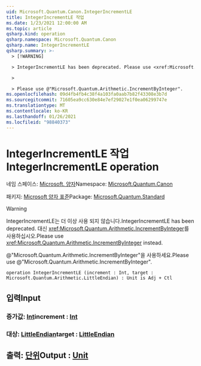 ```yaml
---
uid: Microsoft.Quantum.Canon.IntegerIncrementLE
title: IntegerIncrementLE 작업
ms.date: 1/23/2021 12:00:00 AM
ms.topic: article
qsharp.kind: operation
qsharp.namespace: Microsoft.Quantum.Canon
qsharp.name: IntegerIncrementLE
qsharp.summary: >-
  > [!WARNING]

  > IntegerIncrementLE has been deprecated. Please use <xref:Microsoft.Quantum.Arithmetic.IncrementByInteger> instead.

  >

  > Please use @"Microsoft.Quantum.Arithmetic.IncrementByInteger".
ms.openlocfilehash: 09d4fb4fb4c38f4a103fa0aab7b82f43308e3b7d
ms.sourcegitcommit: 71605ea9cc630e84e7ef29027e1f0ea06299747e
ms.translationtype: MT
ms.contentlocale: ko-KR
ms.lasthandoff: 01/26/2021
ms.locfileid: "98840373"
---
```

# <a name="integerincrementle-operation"></a><span data-ttu-id="e3a58-102">IntegerIncrementLE 작업</span><span class="sxs-lookup"><span data-stu-id="e3a58-102">IntegerIncrementLE operation</span></span>

<span data-ttu-id="e3a58-103">네임 스페이스: [Microsoft. 양자](xref:Microsoft.Quantum.Canon)</span><span class="sxs-lookup"><span data-stu-id="e3a58-103">Namespace: [Microsoft.Quantum.Canon](xref:Microsoft.Quantum.Canon)</span></span>

<span data-ttu-id="e3a58-104">패키지: [Microsoft 양자 표준](https://nuget.org/packages/Microsoft.Quantum.Standard)</span><span class="sxs-lookup"><span data-stu-id="e3a58-104">Package: [Microsoft.Quantum.Standard](https://nuget.org/packages/Microsoft.Quantum.Standard)</span></span>


> [!WARNING]
> <span data-ttu-id="e3a58-105">IntegerIncrementLE는 더 이상 사용 되지 않습니다.</span><span class="sxs-lookup"><span data-stu-id="e3a58-105">IntegerIncrementLE has been deprecated.</span></span> <span data-ttu-id="e3a58-106">대신 <xref:Microsoft.Quantum.Arithmetic.IncrementByInteger>를 사용하십시오.</span><span class="sxs-lookup"><span data-stu-id="e3a58-106">Please use <xref:Microsoft.Quantum.Arithmetic.IncrementByInteger> instead.</span></span>
>
> <span data-ttu-id="e3a58-107">@"Microsoft.Quantum.Arithmetic.IncrementByInteger"을 사용하세요.</span><span class="sxs-lookup"><span data-stu-id="e3a58-107">Please use @"Microsoft.Quantum.Arithmetic.IncrementByInteger".</span></span>



```qsharp
operation IntegerIncrementLE (increment : Int, target : Microsoft.Quantum.Arithmetic.LittleEndian) : Unit is Adj + Ctl
```


## <a name="input"></a><span data-ttu-id="e3a58-108">입력</span><span class="sxs-lookup"><span data-stu-id="e3a58-108">Input</span></span>

### <a name="increment--int"></a><span data-ttu-id="e3a58-109">증가값: [Int](xref:microsoft.quantum.lang-ref.int)</span><span class="sxs-lookup"><span data-stu-id="e3a58-109">increment : [Int](xref:microsoft.quantum.lang-ref.int)</span></span>




### <a name="target--littleendian"></a><span data-ttu-id="e3a58-110">대상: [LittleEndian](xref:Microsoft.Quantum.Arithmetic.LittleEndian)</span><span class="sxs-lookup"><span data-stu-id="e3a58-110">target : [LittleEndian](xref:Microsoft.Quantum.Arithmetic.LittleEndian)</span></span>





## <a name="output--unit"></a><span data-ttu-id="e3a58-111">출력: [단위](xref:microsoft.quantum.lang-ref.unit)</span><span class="sxs-lookup"><span data-stu-id="e3a58-111">Output : [Unit](xref:microsoft.quantum.lang-ref.unit)</span></span>

